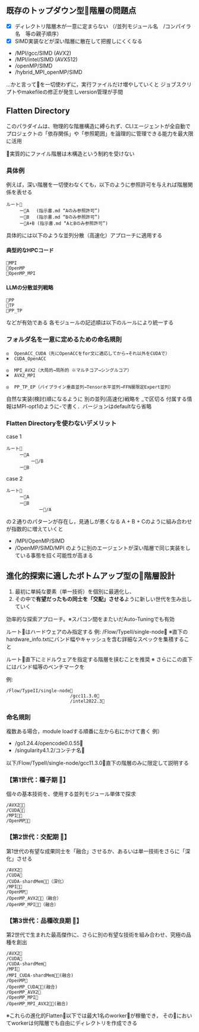 ## 既存のトップダウン型📁階層の問題点
- [x] ディレクトリ階層木が一意に定まらない （/並列モジュール名　/コンパイラ名　等の親子順序）
- [x] SIMD実装などが深い階層に散在して把握しにくくなる
- /MPI/gcc/SIMD (AVX2)
- /MPI/intel/SIMD (AVX512)
- /openMP/SIMD
- /hybrid_MPI_openMP/SIMD

…かと言って📁を一切使わずに，実行ファイルだけ増やしていくと
ジョブスクリプトやmakefileの修正が発生しversion管理が手間


## Flatten Directory
このパラダイムは、物理的な階層構造に縛られず、CLIエージェントが全自動で
プロジェクトの「依存関係」や「参照範囲」を論理的に管理できる能力を最大限に活用

📁実質的にファイル階層は木構造という制約を受けない

### 具体例
例えば，深い階層を一切使わなくても，以下のように参照許可を与えれば階層関係を表せる
```
ルート📂
　　　ー📁A 　(指示書.md “Aのみ参照許可”)
　　　ー📁B 　(指示書.md “Bのみ参照許可”)
　　　ー📁A+B (指示書.md “AとBのみ参照許可”)
```
具体的には以下のような並列分散（高速化）アプローチに適用する
#### 典型的なHPCコード
```
📁MPI
📁OpenMP
📁OpenMP_MPI
```
#### LLMの分散並列戦略
```
📁PP
📁TP
📁PP_TP
```
などが有効である
各モジュールの記述順は以下のルールにより統一する

### フォルダ名を一意に定めるための命名規則
```
◎  OpenACC_CUDA（先にOpenACCをfor文に適応してから→それ以外をCUDAで）
✖  CUDA_OpenACC

◎  MPI_AVX2（大局的→局所的 ※マルチコア→シングルコア）
✖  AVX2_MPI

◎  PP_TP_EP（パイプライン垂直並列→Tensor水平並列→FFN層限定Expert並列）
```
自然な実装(検討)順になるように 別の並列(高速化)戦略を _で区切る
付属する情報はMPI-opt1のように-で書く．バージョンはdefaultなら省略

### Flatten Directoryを使わないデメリット
case 1
```
ルート📂
　　　ー📂A 
　　　　　 ー📁/B 
　　　ー📁B 　
```
case 2
```
ルート📂
　　　ー📁A 
　　　ー📂B 
　　　   　　 ー📁/A 
```
の２通りのパターンが存在し，見通しが悪くなる
A + B + Cのように組み合わせが指数的に増えていくと
- /MPI/OpenMP/SIMD
- /OpenMP/SIMD/MPI
のように別のエージェントが深い階層で同じ実装をしている事態を招く可能性が高まる



## 進化的探索に適したボトムアップ型の📁階層設計

1. 最初に単純な要素（単一技術）を個別に最適化し、
2. その中で**有望だったもの同士を「交配」させる**ように新しい世代を生み出していく

効率的な探索アプローチ。※スパコン間をまたいだAuto-Tuningでも有効

ルート📂はハードウェアのみ指定する
例: /Flow/TypeII/single-node📂
※直下のhardware_info.txtにバンド幅やキャッシュを含む詳細なスペックを集積すること

ルート📂直下にミドルウェアを指定する階層を挟むことを推奨
※ さらにこの直下にはバンド幅等のベンチマークを

例:
```
/Flow/TypeII/single-node📂
                        /gcc11.3.0📂
                        /intel2022.3📂
```

### 命名規則
複数ある場合，module loadする順番に左から右にかけて書く
例）
- /go1.24.4/opencode0.0.55📂
- /singularity4.1.2/コンテナ名📂

以下/Flow/TypeII/single-node/gcc11.3.0📂直下の階層のみに限定して説明する
### 【第1世代：種子期 🌱】
個々の基本技術を、使用する並列モジュール単体で探求
```
/AVX2📁🤖
/CUDA📁🤖
/MPI📁🤖
/OpenMP📁🤖
```

### 【第2世代：交配期 🌿】
第1世代の有望な成果同士を「融合」させるか、あるいは単一技術をさらに「深化」させる
```
/AVX2📁
/CUDA📁
/CUDA-shardMem📁🤖（深化）
/MPI📁🤖
/OpenMP📁
/OpenMP_AVX2📁🤖（融合）
/OpenMP_MPI📁🤖（融合）
```

### 【第3世代：品種改良期 🌳】
第2世代で生まれた最高傑作に、さらに別の有望な技術を組み合わせ、究極の品種を創出
```
/AVX2📁
/CUDA📁
/CUDA-shardMem📁
/MPI📁
/MPI_CUDA-shardMem📁🤖(融合)
/OpenMP📁
/OpenMP_CUDA📁🤖(融合)
/OpenMP_AVX2📁
/OpenMP_MPI📁
/OpenMP_MPI_AVX2📁🤖(融合)
```

※これらの進化的Flatten📁以下では最大1名のworker🤖が稼働でき，
その📁においてworkerは何階層でも自由にディレクトリを作成できる